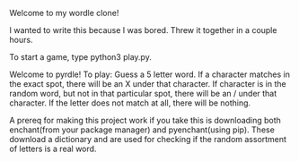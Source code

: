 Welcome to my wordle clone!

I wanted to write this because I was bored. Threw it together in a couple hours.

To start a game, type python3 play.py.


Welcome to pyrdle!
To play:
Guess a 5 letter word. If a character matches
in the exact spot, there will be an X under that 
character. If character is in the random word, but
not in that particular spot, there will be an / under
that character. If the letter does not match at
all, there will be nothing.


A prereq for making this project work if you take this is downloading both enchant(from your package manager) and pyenchant(using pip). These download a dictionary and are used for checking if the random assortment of letters is a real word.
